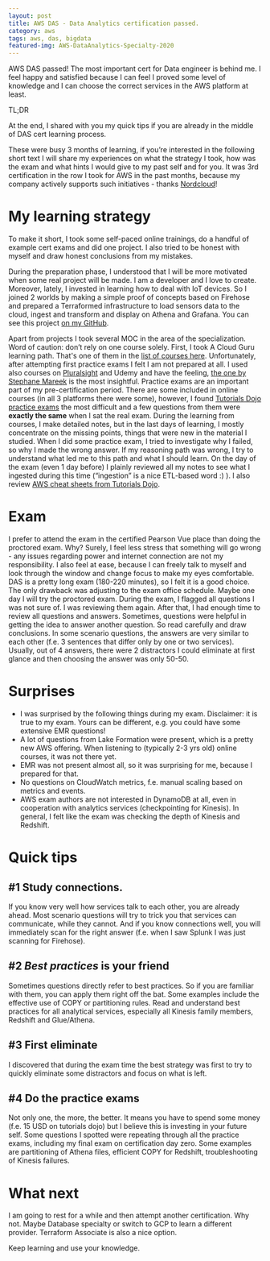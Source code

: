 ```yaml
---
layout: post
title: AWS DAS - Data Analytics certification passed.
category: aws
tags: aws, das, bigdata
featured-img: AWS-DataAnalytics-Specialty-2020
---
```


AWS DAS passed! The most important cert for Data engineer is behind me. I feel happy and satisfied because I can feel I proved some level of knowledge and I can choose the correct services in the AWS platform at least.

TL;DR

At the end, I shared with you my quick tips if you are already in the middle of DAS cert learning process.

These were busy 3 months of learning, if you’re interested in the following short text I will share my experiences on what the strategy I took, how was the exam and what hints I would give to my past self and for you.
It was 3rd certification in the row I took for AWS in the past months, because my company actively supports such initiatives - thanks [Nordcloud](https://nordcloud.com/)!

# My learning strategy
To make it short, I took some self-paced online trainings, do a handful of example cert exams and did one project. I also tried to be honest with myself and draw honest conclusions from my mistakes.

During the preparation phase, I understood that I will be more motivated when some real project will be made. I am a developer and I love to create. Moreover, lately, I invested in learning how to deal with IoT devices. So I joined 2 worlds by making a simple proof of concepts based on Firehose and prepared a Terraformed infrastructure to load sensors data to the cloud, ingest and transform and display on Athena and Grafana. You can see this project [on my GitHub](https://github.com/lukaszkuczynski/luk-in-clouds/tree/main/esp-to-aws).

Apart from projects I took several MOC in the area of the specialization. Word of caution: don’t rely on one course solely. First, I took A Cloud Guru learning path. That's one of them in the [list of courses here](https://acloudguru.com/learning-paths/aws-data). Unfortunately, after attempting first practice exams I felt I am not prepared at all. I used also courses on [Pluralsight](https://www.pluralsight.com/paths/aws-certified-data-analytics-specialty) and Udemy and have the feeling, [the one by Stephane Mareek](https://www.udemy.com/course/aws-data-analytics/) is the most insightful.
Practice exams are an important part of my pre-certification period. There are some included in online courses (in all 3 platforms there were some), however, I found [Tutorials Dojo practice exams](https://portal.tutorialsdojo.com/courses/aws-certified-data-analytics-specialty-practice-exams/) the most difficult and a few questions from them were **exactly the same** when I sat the real exam.
During the learning from courses, I make detailed notes, but in the last days of learning, I mostly concentrate on the missing points, things that were new in the material I studied. When I did some practice exam, I tried to investigate why I failed, so why I made the wrong answer. If my reasoning path was wrong, I try to understand what led me to this path and what I should learn.
On the day of the exam (even 1 day before) I plainly reviewed all my notes to see what I ingested during this time (“ingestion” is a nice ETL-based word :) ). I also review [AWS cheat sheets from Tutorials Dojo](https://tutorialsdojo.com/aws-cheat-sheets/).

# Exam
I prefer to attend the exam in the certified Pearson Vue place than doing the proctored exam. Why? Surely, I feel less stress that something will go wrong - any issues regarding power and internet connection are not my responsibility. I also feel at ease, because I can freely talk to myself and look through the window and change focus to make my eyes comfortable. DAS is a pretty long exam (180-220 minutes), so I felt it is a good choice. The only drawback was adjusting to the exam office schedule. Maybe one day I will try the proctored exam.
During the exam, I flagged all questions I was not sure of. I was reviewing them again. After that, I had enough time to review all questions and answers. Sometimes, questions were helpful in getting the idea to answer another question. So read carefully and draw conclusions. In some scenario questions, the answers are very similar to each other (f.e. 3 sentences that differ only by one or two services). Usually, out of 4 answers, there were 2 distractors I could eliminate at first glance and then choosing the answer was only 50-50.

# Surprises 
- I was surprised by the following things during my exam. Disclaimer: it is true to my exam. Yours can be different, e.g. you could have some extensive EMR questions!
- A lot of questions from Lake Formation were present, which is a pretty new AWS offering. When listening to (typically 2-3 yrs old) online courses, it was not there yet.
- EMR was not present almost all, so it was surprising for me, because I prepared for that.
- No questions on CloudWatch metrics, f.e. manual scaling based on metrics and events.
- AWS exam authors are not interested in DynamoDB at all, even in cooperation with analytics services (checkpointing for Kinesis).
In general, I felt like the exam was checking the depth of Kinesis and Redshift.

# Quick tips

## #1 Study connections. 
If you know very well how services talk to each other, you are already ahead. Most scenario questions will try to trick you that services can communicate, while they cannot. And if you know connections well, you will immediately scan for the right answer (f.e. when I saw Splunk I was just scanning for Firehose).

## #2 *Best practices* is your friend
Sometimes questions directly refer to best practices. So if you are familiar with them, you can apply them right off the bat. Some examples include the effective use of COPY or partitioning rules. Read and understand best practices for all analytical services, especially all Kinesis family members, Redshift and Glue/Athena.

## #3 First eliminate
I discovered that during the exam time the best strategy was first to try to quickly eliminate some distractors and focus on what is left.

## #4 Do the practice exams
Not only one, the more, the better. It means you have to spend some money (f.e. 15 USD on tutorials dojo) but I believe this is investing in your future self. Some questions I spotted were repeating through all the practice exams, including my final exam on certification day zero. Some examples are partitioning of Athena files, efficient COPY for Redshift, troubleshooting of Kinesis failures.

# What next
I am going to rest for a while and then attempt another certification. Why not. Maybe Database specialty or switch to GCP to learn a different provider. Terraform Associate is also a nice option.

Keep learning and use your knowledge.
